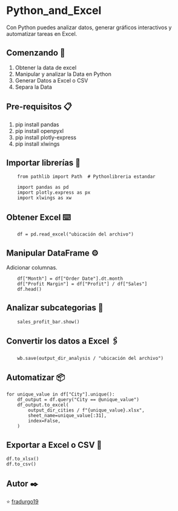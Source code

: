 # Python_and_Excel

Con Python puedes analizar datos, generar gráficos interactivos y automatizar tareas en Excel.

## Comenzando 🚀

1. Obtener la data de excel
2. Manipular y analizar la Data en Python
3. Generar Datos a Excel o CSV
4. Separa la Data

## Pre-requisitos 📋

1. pip install pandas 
2. pip install openpyxl 
3. pip install plotly-express 
4. pip install xlwings 

## Importar librerías 🔧

        from pathlib import Path  # Pythonlibreria estandar

        import pandas as pd  
        import plotly.express as px 
        import xlwings as xw  

## Obtener Excel ⌨️

        df = pd.read_excel("ubicación del archivo")

## Manipular DataFrame ⚙️

Adicionar columnas.

        df["Month"] = df["Order Date"].dt.month
        df["Profit Margin"] = df["Profit"] / df["Sales"]
        df.head()

## Analizar subcategorias  📖

        sales_profit_bar.show()

## Convertir los datos a Excel 🖇️

        wb.save(output_dir_analysis / "ubicación del archivo")

## Automatizar 📦

    for unique_value in df["City"].unique():
        df_output = df.query("City == @unique_value")
        df_output.to_excel(
            output_dir_cities / f"{unique_value}.xlsx",
            sheet_name=unique_value[:31],
            index=False,
        )
    
## Exportar a Excel o CSV 🔩
    
    df.to_xlsx()
    df.to_csv()
    
## Autor ✒️
    
   ⭐️  [fradurgo19](https://github.com/fradurgo19)
  
